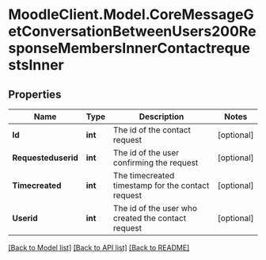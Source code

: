 # MoodleClient.Model.CoreMessageGetConversationBetweenUsers200ResponseMembersInnerContactrequestsInner

## Properties

Name | Type | Description | Notes
------------ | ------------- | ------------- | -------------
**Id** | **int** | The id of the contact request | [optional] 
**Requesteduserid** | **int** | The id of the user confirming the request | [optional] 
**Timecreated** | **int** | The timecreated timestamp for the contact request | [optional] 
**Userid** | **int** | The id of the user who created the contact request | [optional] 

[[Back to Model list]](../README.md#documentation-for-models) [[Back to API list]](../README.md#documentation-for-api-endpoints) [[Back to README]](../README.md)

